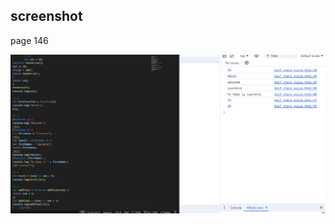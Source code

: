 ## screenshot 

page 146

![input/output](../Page_146_self_check_quize/screenshot/Screenshot%202024-09-13%20231129.png)